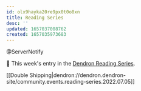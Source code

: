 ```yaml
---
id: olx9hayka20re9px0t0o8xn
title: Reading Series
desc: ''
updated: 1657037008762
created: 1657035973683
---
```

@ServerNotify 

🔖 This week's entry in the [Dendron Reading Series](https://wiki.dendron.so/notes/oPAmN7EszcykwLCByobb3.html). 

[[Double Shipping|dendron://dendron.dendron-site/community.events.reading-series.2022.07.05]]
